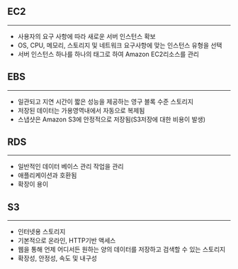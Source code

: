 ## EC2

-----

- 사용자의 요구 사항에 따라 새로운 서버 인스턴스 확보
- OS, CPU, 메모리, 스토리지 및 네트워크 요구사항에 맞는 인스턴스 유형을 선택
- 서버 인스턴스 하나를 하나의 태그로 하여 Amazon EC2리소스를 관리

## EBS 

-----

- 일관되고 지연 시간이 짧은 성능을 제공하는 영구 블록 수준 스토리지
- 저장된 데이터는 가용영역내에서 자동으로 복제됨
- 스냅샷은 Amazon S3에 안정적으로 저장됨(S3저장에 대한 비용이 발생)

## RDS

-----

- 일반적인 데이터 베이스 관리 작업을 관리
- 애플리케이션과 호환됨
- 확장이 용이

## S3

---

- 인터넷용 스토리지
- 기본적으로 온라인, HTTP기반 액세스
- 웹을 통해 언제 어디서든 원하는 양의 데이터를 저장하고 검색할 수 있는 스토리지
- 확장성, 안정성, 속도 및 내구성



